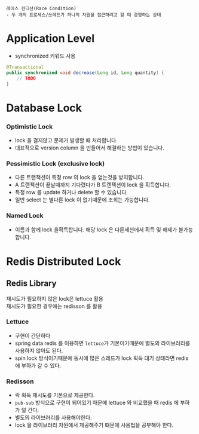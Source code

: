 ```
레이스 컨디션(Race Condition)
- 두 개의 프로세스/쓰레드가 하나의 자원을 접근하려고 할 때 경쟁하는 상태
```

# Application Level
- synchronized 키워드 사용
```java
@Transactional
public synchronized void decrease(Long id, Long quantity) {
    // TODO    
}
```

# Database Lock
### Optimistic Lock
- lock 을 걸지않고 문제가 발생할 때 처리합니다.
- 대표적으로 version column 을 만들어서 해결하는 방법이 있습니다.
### Pessimistic Lock (exclusive lock)
- 다른 트랜잭션이 특정 row 의 lock 을 얻는것을 방지합니다.
- A 트랜잭션이 끝날때까지 기다렸다가 B 트랜잭션이 lock 을 획득합니다.
- 특정 row 를 update 하거나 delete 할 수 있습니다.
- 일반 select 는 별다른 lock 이 없기때문에 조회는 가능합니다.
### Named Lock
- 이름과 함께 lock 을획득합니다. 해당 lock 은 다른세션에서 획득 및 해제가 불가능합니다.


# Redis Distributed Lock
## Redis Library   
재시도가 필요하지 않은 lock은 lettuce 활용  
재시도가 필요한 경우에는 redisson 를 활용

### Lettuce
- 구현이 간단하다
- spring data redis 를 이용하면 `lettuce`가 기본이기때문에 별도의 라이브러리를 사용하지 않아도 된다.
- spin lock 방식이기때문에 동시에 많은 스레드가 lock 획득 대기 상태라면 redis 에 부하가 갈 수 있다.

### Redisson
- 락 획득 재시도를 기본으로 제공한다.
- `pub-sub` 방식으로 구현이 되어있기 때문에 lettuce 와 비교했을 때 redis 에 부하가 덜 간다.
- 별도의 라이브러리를 사용해야한다.
- lock 을 라이브러리 차원에서 제공해주기 떄문에 사용법을 공부해야 한다.



